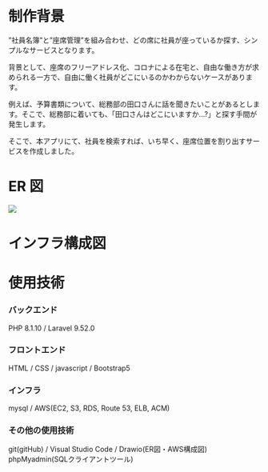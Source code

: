 # 制作背景

”社員名簿”と”座席管理”を組み合わせ、どの席に社員が座っているか探す、シンプルなサービスとなります。

背景として、座席のフリーアドレス化、コロナによる在宅と、自由な働き方が求められる一方で、自由に働く社員がどこにいるのかわからないケースがあります。

例えば、予算書類について、総務部の田口さんに話を聞きたいことがあるとします。そこで、総務部に着いても、「田口さんはどこにいますか…?」と探す手間が発生します。

そこで、本アプリにて、社員を検索すれば、いち早く、座席位置を割り出すサービスを作成しました。

# **ER 図**

<img src="../img/map.png">

# **インフラ構成図**

# **使用技術**

### バックエンド

PHP 8.1.10 / Laravel 9.52.0

### フロントエンド

HTML / CSS / javascript / Bootstrap5

### インフラ

mysql  / AWS(EC2, S3, RDS, Route 53, ELB, ACM)

### その他の使用技術

git(gitHub) / Visual Studio Code / Drawio(ER図・AWS構成図)
phpMyadmin(SQLクライアントツール)
